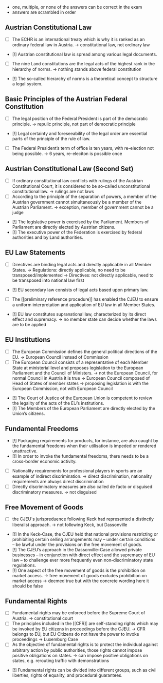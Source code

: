 - one, multiple, or none of the answers can be correct in the exam
- answers are scrambled in order


## Austrian Constitutional Law
- [ ] The ECHR is an international treaty which is why it is ranked as an ordinary federal law in Austria.
	-> constitutional law, not ordinary law
- [!] Austrian constitutional law is spread among various legal documents.
- [ ] The nine Land constitutions are the legal acts of the highest rank in the hierarchy of norms.
	-> nothing stands above federal constitution
- [!] The so-called hierarchy of norms is a theoretical concept to structure a legal system.

## Basic Principles of the Austrian Federal Constitution
- [ ] The legal position of the Federal President is part of the democratic principle.
	-> repulic principle, not part of democratic principle
- [!] Legal certainty and foreseeability of the legal order are essential parts of the principle of the rule of law.
- [ ] The Federal President’s term of office is ten years, with re-election not being possible.
	-> 6 years, re-eleciton is possible once

## Austrian Constitutional Law (Second Set)
- [ ] If ordinary constitutional law conflicts with rulings of the Austrian Constitutional Court, it is considered to be so-called unconstitutional constitutional law.
	-> rulings are not laws
- [ ] According to the principle of the separation of powers, a member of the Austrian government cannot simultaneously be a member of the Austrian Parliament.
	-> exception, member of government cannot be a judge
- [!] The legislative power is exercised by the Parliament. Members of Parliament are directly elected by Austrian citizens.
- [!] The executive power of the Federation is exercised by federal authorities and by Land authorities.

## EU Law Statements
- [ ] Directives are binding legal acts and directly applicable in all Member States.
	-> Regulations: directly applicable, no need to be transposed/implemented
	-> Directives: not directly applicable, need to be transposed into national law first
- [!] EU secondary law consists of legal acts based upon primary law.
- [ ] The [[preliminary reference procedure]] has enabled the CJEU to ensure a uniform interpretation and application of EU law in all Member States.
- [!] EU law constitutes supranational law, characterized by its direct effect and supremacy.
	-> no member state can decide whether the laws are to be applied

## EU Institutions
- [ ] The European Commission defines the general political directions of the EU.
	-> European Council instead of Commission
- [ ] The European Council consists of a representative of each Member State at ministerial level and proposes legislation to the European Parliament and the Council of Ministers.
	-> not the European Council, for normal Council in Austria it is true
	-> European Council composed of Head of States of member states
	-> proposing legislation is with the European Commission, not with European Council
- [!] The Court of Justice of the European Union is competent to review the legality of the acts of the EU’s institutions.
- [!] The Members of the European Parliament are directly elected by the Union’s citizens.

## Fundamental Freedoms
- [!] Packaging requirements for products, for instance, are also caught by the fundamental freedoms when their utilisation is impeded or rendered unattractive.
- [!] In order to invoke the fundamental freedoms, there needs to be a cross-border economic activity.
- [ ] Nationality requirements for professional players in sports are an example of indirect discrimination.
	-> direct discrimination, nationality requirements are always direct discrimination
- [ ] Directly discriminatory measures are also called de facto or disguised discriminatory measures.
	-> not disguised

## Free Movement of Goods
- [ ] the CJEU's jurispreduence following Keck had represented a distinctly liberalist approach.
	-> not following Keck, but Dassonville

- [!] In the Keck-Case, the CJEU held that national provisions restricting or prohibiting certain selling arrangements may – under certain conditions – be lawful under the provisions on the free movement of goods.
- [!] The CJEU’s approach in the Dassonville-Case allowed private businesses – in conjunction with direct effect and the supremacy of EU law – to challenge ever more frequently even non-discriminatory state regulations.
- [!] One aspect of the free movement of goods is the prohibition on market access.
	-> free movement of goods excludes prohibition on market access
	-> deemed true but with the concrete wording here it should be false

## Fundamental Rights
- [ ] Fundamental rights may be enforced before the Supreme Court of Austria.
	-> constitutional court
- [ ] The principles included in the [[CFR]] are self-standing rights which may be invoked by EU citizens in proceedings before the CJEU.
	-> CFR belongs to EU, but EU Citizens do not have the power to invoke proceedings
	-> Luxemburg Case
- [ ] As the objective of fundamental rights is to protect the individual against arbitrary action by public authorities, those rights cannot impose positive obligations on states.
	-> can impose positive obligations on states, e.g. rerouting traffic with demonstrations
- [!] Fundamental rights can be divided into different groups, such as civil liberties, rights of equality, and procedural guarantees.